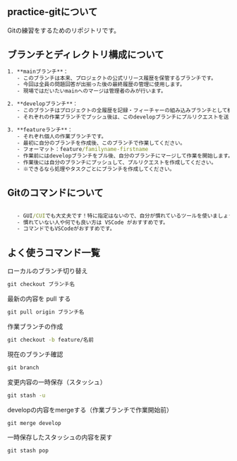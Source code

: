 ## practice-gitについて
Gitの練習をするためのリポジトリです。

## ブランチとディレクトリ構成について
```cmd
1. **mainブランチ**：
   - このブランチは本来、プロジェクトの公式リリース履歴を保管するブランチです。
   - 今回は全員の問題回答が出揃った後の最終履歴の管理に使用します。
   - 現場ではだいたいmainへのマージは管理者のみが行います。

2. **developブランチ**：
   - このブランチはプロジェクトの全履歴を記録・フィーチャーの組み込みブランチとして機能します
   - それぞれの作業ブランチでプッシュ後は、このdevelopブランチにプルリクエストを送ります。

3. **featureランチ**：
   - それぞれ個人の作業ブランチです。
   - 最初に自分のブランチを作成後、このブランチで作業してください。
   - フォーマット：feature/familyname-firstname
   - 作業前にはdevelopブランチをプル後、自分のブランチにマージして作業を開始します。
   - 作業後には自分のブランチにプッシュして、プルリクエストを作成してください。
   - ※できるなら処理やタスクごとにブランチを作成してください。
   ```


## Gitのコマンドについて
```cmd

   - GUI/CUIでも大丈夫です！特に指定はないので、自分が慣れているツールを使いましょう！
   - 慣れていない人や何でも良い方は VSCode がおすすめです。
   - コマンドでもVSCodeがおすすめです。
```


## よく使うコマンド一覧

ローカルのブランチ切り替え
```cmd
git checkout ブランチ名
```

最新の内容を pull する
```cmd
git pull origin ブランチ名
```

作業ブランチの作成
```cmd
git checkout -b feature/名前
```

現在のブランチ確認
```cmd
git branch
```

変更内容の一時保存（スタッシュ）
```cmd
git stash -u
```

developの内容をmergeする（作業ブランチで作業開始前）
```cmd
git merge develop
```

一時保存したスタッシュの内容を戻す
```cmd
git stash pop
```